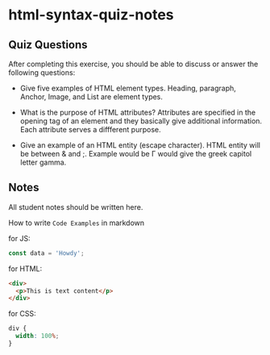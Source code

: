 # html-syntax-quiz-notes

## Quiz Questions

After completing this exercise, you should be able to discuss or answer the following questions:

- Give five examples of HTML element types.
  Heading, paragraph, Anchor, Image, and List are element types.

- What is the purpose of HTML attributes?
  Attributes are specified in the opening tag of an element and they basically give additional information. Each attribute serves a diffferent purpose.

- Give an example of an HTML entity (escape character).
  HTML entity will be between & and ;. Example would be &Gamma; would give the greek capitol letter gamma.

## Notes

All student notes should be written here.

How to write `Code Examples` in markdown

for JS:

```javascript
const data = 'Howdy';
```

for HTML:

```html
<div>
  <p>This is text content</p>
</div>
```

for CSS:

```css
div {
  width: 100%;
}
```
